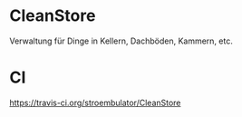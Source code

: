 # CleanStore
Verwaltung für Dinge in Kellern, Dachböden, Kammern, etc.

# CI
https://travis-ci.org/stroembulator/CleanStore